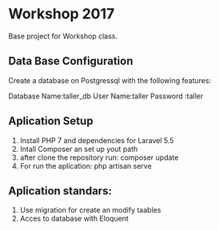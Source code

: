 # Workshop 2017
Base project for Workshop class. 

## Data Base Configuration
Create a database on Postgressql with the following features:

Database Name:taller_db
User Name:taller
Password :taller

## Aplication Setup

1. Install PHP 7 and dependencies for Laravel 5.5
2. Intall Composer an set up yout path
3. after clone the repository run:
	composer update
4. For run the aplication:
	php artisan serve

## Aplication standars:

1. Use migration for create an modify taables
2. Acces to database with Eloquent

